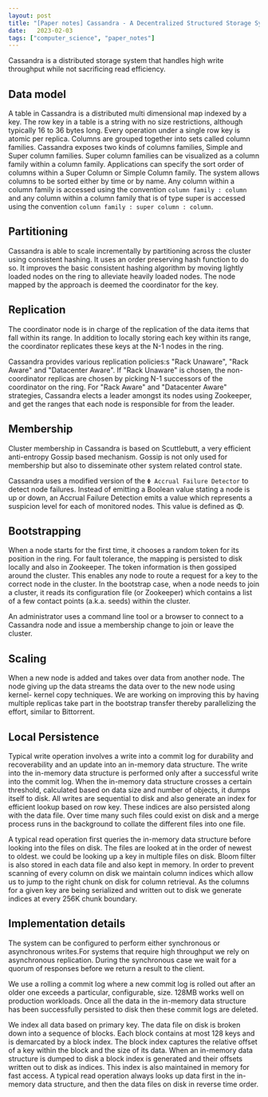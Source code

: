 ```yaml
---
layout: post
title: "[Paper notes] Cassandra - A Decentralized Structured Storage System"
date:   2023-02-03
tags: ["computer_science", "paper_notes"]
---
```


Cassandra is a distributed storage system that handles high write throughput while not sacrificing read efficiency.

## Data model
A table in Cassandra is a distributed multi dimensional map indexed by a key. The row key in a table is a string with no size
restrictions, although typically 16 to 36 bytes long. Every operation under a single row key is atomic per replica. Columns are grouped together into sets called column families. Cassandra exposes two kinds of columns families, Simple and Super column families. Super column families
can be visualized as a column family within a column family. Applications can specify the sort order of columns within a Super Column or Simple Column family. The system allows columns to be sorted either by time or by name. Any column within a column family is accessed using the convention `column family : column` and any column within a column family that is of type super is accessed using the convention `column family :
super column : column`.

## Partitioning
Cassandra is able to scale incrementally by partitioning across the cluster using consistent hashing. It uses an order preserving hash function to do so. It improves the basic consistent hashing algorithm by moving lightly loaded nodes on the ring to alleviate heavily loaded nodes. The node mapped by the approach is deemed the coordinator for the key.

## Replication
The coordinator node is in charge of the replication of the data items that fall within its range. In addition to locally storing each key within its range, the coordinator replicates these keys at the N-1 nodes in the ring.

Cassandra provides various replication policies:s "Rack Unaware", "Rack Aware" and "Datacenter Aware". If "Rack Unaware" is chosen, the non-coordinator replicas are chosen by picking N-1 successors of the coordinator on the ring. For "Rack Aware" and "Datacenter Aware" strategies, Cassandra elects a leader amongst its nodes using Zookeeper, and get the ranges that each node is responsible for from the leader.

## Membership
Cluster membership in Cassandra is based on Scuttlebutt, a very efficient anti-entropy Gossip based mechanism. Gossip is not only used for membership but also to disseminate other system related control state.

Cassandra uses a modified version of the `Φ Accrual Failure Detector` to detect node failures. Instead of emitting a Boolean value stating a node is up or down, an Accrual Failure Detection emits a value which represents a suspicion level for each of monitored nodes. This value is defined as Φ.

## Bootstrapping
When a node starts for the first time, it chooses a random token for its position in the ring. For fault tolerance, the mapping is persisted to disk locally and also in Zookeeper. The token information is then gossiped around the cluster. This enables any node to route a request
for a key to the correct node in the cluster. In the bootstrap case, when a node needs to join a cluster, it reads its configuration file (or Zookeeper) which contains a list of a few contact points (a.k.a. seeds) within the cluster.

An administrator uses a command line tool or a browser to connect to a Cassandra node and issue a membership change to join or leave the cluster.

## Scaling
When a new node is added and takes over data from another node. The node giving up the data streams the data over to the new node using kernel-
kernel copy techniques.  We are working on improving this by having multiple replicas take part in the bootstrap transfer thereby parallelizing the effort, similar to Bittorrent.

## Local Persistence
Typical write operation involves a write into a commit log for durability and recoverability and an update into an in-memory data structure. The write into the in-memory data structure is performed only after a successful write into the commit log. When the in-memory data structure crosses a certain threshold, calculated based on data size and number of objects, it dumps itself to disk. All writes are sequential to disk and also generate an index for efficient lookup based on row key. These indices are also persisted along with the data file. Over time many such files could exist on disk and a merge process runs in the background to collate the different files into one file.

A typical read operation first queries the in-memory data structure before looking into the files on disk. The files are looked at in the order of newest to oldest. we could be looking up a key in multiple files on disk. Bloom filter is also stored in each data file and also kept in
memory.  In order to prevent scanning of every column on disk we maintain column indices which allow us to jump to the right chunk on disk for column retrieval. As the columns for a given key are being serialized and written out to disk we generate indices at every 256K chunk boundary.

## Implementation details
The system can be configured to perform either synchronous or asynchronous writes.For systems that require high throughput we rely on asynchronous replication. During the synchronous case we wait for a quorum of responses before we return a result to the client.

We use a rolling a commit log where a new commit log is rolled out after an older one exceeds a particular, configurable, size. 128MB works well on production workloads. Once all the data in the in-memory data structure has been successfully persisted to disk then these commit logs are deleted.

We index all data based on primary key. The data file on disk is broken down into a sequence of blocks. Each block contains at most 128 keys and is demarcated by a block index. The block index captures the relative offset of a key within the block and the size of its data. When an in-memory data structure is dumped to disk a block index is generated and their offsets written out to disk as indices. This index is also maintained in memory for fast access. A typical read operation always looks up data first in the in-memory data structure, and then the data files on disk in reverse time order.
